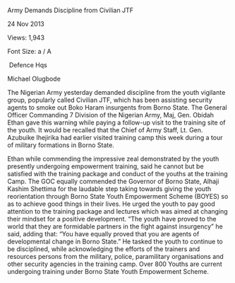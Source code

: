 Army Demands Discipline from Civilian JTF

24 Nov 2013

Views: 1,943

Font Size: a / A

 Defence Hqs

Michael Olugbode 

The Nigerian Army yesterday demanded discipline from the youth vigilante group, popularly called Civilian JTF, which has been assisting security agents to smoke out Boko Haram insurgents from Borno State.
The General Officer Commanding 7 Division of the Nigerian Army, Maj, Gen. Obidah Ethan gave this warning while paying a follow-up visit to the training site of the youth.
It would be recalled that the Chief of Army Staff, Lt. Gen. Azubuike Ihejirika had earlier visited training camp this week during a tour of military formations in Borno State.

Ethan while commending the impressive zeal demonstrated by the youth presently undergoing empowerment training, said he cannot but be satisfied with the training package and conduct of the youths at the training Camp.
The GOC equally commended the Governor of Borno State, Alhaji Kashim Shettima for the laudable step taking towards giving the youth reorientation through Borno State Youth Empowerment Scheme (BOYES) so as to achieve good things in their lives.
He urged the youth to pay good attention to the training package and lectures which was aimed at changing their mindset for a positive development.
“The youth have proved to the world that they are formidable partners in the fight against insurgency” he said, adding that: “You have equally proved that you are agents of developmental change in Borno State.”
He tasked the youth to continue to be disciplined, while acknowledging the efforts of the trainers and resources persons from the military, police, paramilitary organisations and other security agencies in the training camp.
Over 800 Youths are current undergoing training under Borno State Youth Empowerment Scheme.
